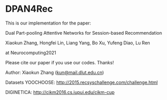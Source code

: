# DPAN4Rec
This is our implementation for the paper:

Dual Part-pooling Attentive Networks for Session-based Recommendation 

Xiaokun Zhang, Hongfei Lin, Liang Yang, Bo Xu, Yufeng Diao, Lu Ren

at Neurocomputing2021

Please cite our paper if you use our codes. Thanks!

Author: Xiaokun Zhang (kun@mail.dlut.edu.cn)

Datasets
YOOCHOOSE: http://2015.recsyschallenge.com/challenge.html

DIGINETICA: http://cikm2016.cs.iupui.edu/cikm-cup
